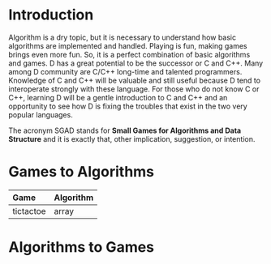 # Introduction

Algorithm is a dry topic, but it is necessary to understand how basic algorithms are implemented and handled. Playing is fun, making games brings even more fun. So, it is a perfect combination of basic algorithms and games. D has a great potential to be the successor or C and C++. Many among D community are C/C++ long-time and talented programmers. Knowledge of C and C++ will be valuable and still useful because D tend to interoperate strongly with these language. For those who do not know C or C++, learning D will be a gentle introduction to C and C++ and an opportunity to see how D is fixing the troubles that exist in the two very popular languages. 

The acronym SGAD stands for **Small Games for Algorithms and Data Structure** and it is exactly that, other implication, suggestion, or intention. 

# Games to Algorithms

| Game        | Algorithm    |
| :---------- | :----------- |
| tictactoe   | array        |

# Algorithms to Games
